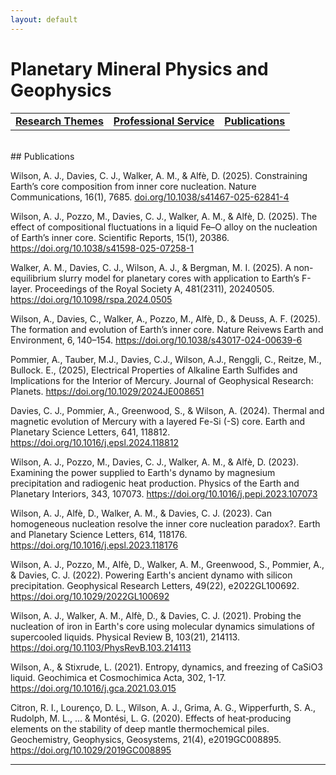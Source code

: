 ```yaml
---
layout: default
---
```


# Planetary Mineral Physics and Geophysics

|    |    |    |
|----|----|----|
| [__Research Themes__](./research-themes.html) | [__Professional Service__](./professional-service.html) | [__Publications__](./publications.html) |

<br/>
## Publications

Wilson, A. J., Davies, C. J., Walker, A. M., & Alfè, D. (2025). Constraining Earth’s core composition from inner core nucleation. Nature Communications, 16(1), 7685. <a href="https://doi.org/10.1038/s41467-025-62841-4">doi.org/10.1038/s41467-025-62841-4</a>

Wilson, A. J., Pozzo, M., Davies, C. J., Walker, A. M., & Alfè, D. (2025). The effect of compositional fluctuations in a liquid Fe–O alloy on the nucleation of Earth’s inner core. Scientific Reports, 15(1), 20386. <a href="https://doi.org/10.1038/s41598-025-07258-1">https://doi.org/10.1038/s41598-025-07258-1</a>

Walker, A. M., Davies, C. J., Wilson, A. J., & Bergman, M. I. (2025). A non-equilibrium slurry model for planetary cores with application to Earth’s F-layer. Proceedings of the Royal Society A, 481(2311), 20240505. <a href="https://doi.org/10.1098/rspa.2024.0505">https://doi.org/10.1098/rspa.2024.0505</a>

Wilson, A., Davies, C., Walker, A., Pozzo, M., Alfè, D., & Deuss, A. F. (2025). The formation and evolution of Earth’s inner core. Nature Reivews Earth and Environment, 6, 140–154. <a href="https://doi.org/10.1038/s43017-024-00639-6">https://doi.org/10.1038/s43017-024-00639-6</a>

Pommier, A., Tauber, M.J., Davies, C.J., Wilson, A.J., Renggli, C., Reitze, M., Bullock. E., (2025),
Electrical Properties of Alkaline Earth Sulfides and Implications for the Interior of Mercury. Journal of
Geophysical Research: Planets. <a href="https://doi.org/10.1029/2024JE008651">https://doi.org/10.1029/2024JE008651</a>

Davies, C. J., Pommier, A., Greenwood, S., & Wilson, A. (2024). Thermal and magnetic evolution of Mercury with a layered Fe-Si (-S) core. Earth and Planetary Science Letters, 641, 118812. <a href="https://doi.org/10.1016/j.epsl.2024.118812">https://doi.org/10.1016/j.epsl.2024.118812</a>

Wilson, A. J., Pozzo, M., Davies, C. J., Walker, A. M., & Alfè, D. (2023). Examining the power supplied to Earth's dynamo by magnesium precipitation and radiogenic heat production. Physics of the Earth and Planetary Interiors, 343, 107073. <a href="https://doi.org/10.1016/j.pepi.2023.107073">https://doi.org/10.1016/j.pepi.2023.107073</a>

Wilson, A. J., Alfè, D., Walker, A. M., & Davies, C. J. (2023). Can homogeneous nucleation resolve the inner core nucleation paradox?. Earth and Planetary Science Letters, 614, 118176. <a href="https://doi.org/10.1016/j.epsl.2023.118176">https://doi.org/10.1016/j.epsl.2023.118176</a>

Wilson, A. J., Pozzo, M., Alfè, D., Walker, A. M., Greenwood, S., Pommier, A., & Davies, C. J. (2022). Powering Earth's ancient dynamo with silicon precipitation. Geophysical Research Letters, 49(22), e2022GL100692. <a href="https://doi.org/10.1029/2022GL100692">https://doi.org/10.1029/2022GL100692</a>

Wilson, A. J., Walker, A. M., Alfè, D., & Davies, C. J. (2021). Probing the nucleation of iron in Earth's core using molecular dynamics simulations of supercooled liquids. Physical Review B, 103(21), 214113. <a href="https://doi.org/10.1103/PhysRevB.103.214113">https://doi.org/10.1103/PhysRevB.103.214113</a>

Wilson, A., & Stixrude, L. (2021). Entropy, dynamics, and freezing of CaSiO3 liquid. Geochimica et Cosmochimica Acta, 302, 1-17. <a href="https://doi.org/10.1016/j.gca.2021.03.015">https://doi.org/10.1016/j.gca.2021.03.015</a>

Citron, R. I., Lourenço, D. L., Wilson, A. J., Grima, A. G., Wipperfurth, S. A., Rudolph, M. L., ... & Montési, L. G. (2020). Effects of heat‐producing elements on the stability of deep mantle thermochemical piles. Geochemistry, Geophysics, Geosystems, 21(4), e2019GC008895. <a href="https://doi.org/10.1029/2019GC008895">https://doi.org/10.1029/2019GC008895

* * *

